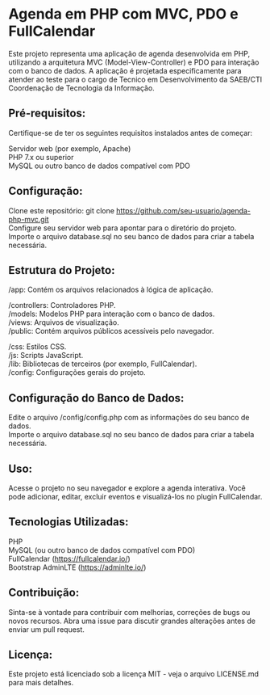 # Agenda em PHP com MVC, PDO e FullCalendar

Este projeto representa uma aplicação de agenda desenvolvida em PHP, utilizando a arquitetura MVC (Model-View-Controller) e PDO para interação com o banco de dados. A aplicação é projetada especificamente para atender ao teste para o cargo de Tecnico em Desenvolvimento da SAEB/CTI Coordenação de Tecnologia da Informação.

## Pré-requisitos:<br>
Certifique-se de ter os seguintes requisitos instalados antes de começar:

Servidor web (por exemplo, Apache)<br>
PHP 7.x ou superior<br>
MySQL ou outro banco de dados compatível com PDO<br>

## Configuração:<br>
Clone este repositório: git clone https://github.com/seu-usuario/agenda-php-mvc.git<br>
Configure seu servidor web para apontar para o diretório do projeto.<br>
Importe o arquivo database.sql no seu banco de dados para criar a tabela necessária.<br>

## Estrutura do Projeto:<br>
/app: Contém os arquivos relacionados à lógica de aplicação.<br>

/controllers: Controladores PHP.<br>
/models: Modelos PHP para interação com o banco de dados.<br>
/views: Arquivos de visualização.<br>
/public: Contém arquivos públicos acessíveis pelo navegador.<br>

/css: Estilos CSS.<br>
/js: Scripts JavaScript.<br>
/lib: Bibliotecas de terceiros (por exemplo, FullCalendar).<br>
/config: Configurações gerais do projeto.<br>

## Configuração do Banco de Dados:<br>
Edite o arquivo /config/config.php com as informações do seu banco de dados.<br>
Importe o arquivo database.sql no seu banco de dados para criar a tabela necessária.<br>

## Uso:
Acesse o projeto no seu navegador e explore a agenda interativa. Você pode adicionar, editar, excluir eventos e visualizá-los no plugin FullCalendar.<br>

## Tecnologias Utilizadas:
PHP<br>
MySQL (ou outro banco de dados compatível com PDO)<br>
FullCalendar (https://fullcalendar.io/)<br>
Bootstrap AdminLTE (https://adminlte.io/)<br>

## Contribuição:
Sinta-se à vontade para contribuir com melhorias, correções de bugs ou novos recursos. Abra uma issue para discutir grandes alterações antes de enviar um pull request.

## Licença:
Este projeto está licenciado sob a licença MIT - veja o arquivo LICENSE.md para mais detalhes.
